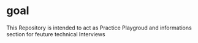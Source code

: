 # goal

This Repository is intended to act as Practice Playgroud and informations section for feuture technical Interviews
